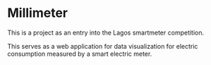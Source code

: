 # Millimeter
This is a project as an entry into the Lagos smartmeter competition.

This serves as a web application for data visualization for electric consumption measured by a smart electric meter.

